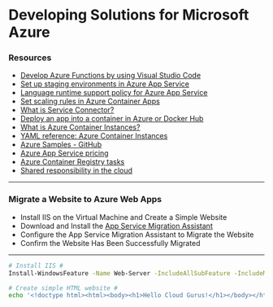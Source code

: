# Developing Solutions for Microsoft Azure

### Resources

- [Develop Azure Functions by using Visual Studio Code](https://learn.microsoft.com/en-us/azure/azure-functions/functions-develop-vs-code?tabs=csharp)
- [Set up staging environments in Azure App Service](https://learn.microsoft.com/en-us/azure/app-service/deploy-staging-slots?tabs=portal)
- [Language runtime support policy for Azure App Service](https://learn.microsoft.com/en-us/azure/app-service/language-support-policy?tabs=windows)
- [Set scaling rules in Azure Container Apps](https://learn.microsoft.com/en-us/azure/container-apps/scale-app?pivots=azure-cli)
- [What is Service Connector?](https://learn.microsoft.com/en-us/azure/service-connector/overview)
- [Deploy an app into a container in Azure or Docker Hub](https://learn.microsoft.com/en-us/visualstudio/containers/deploy-containerized?view=vs-2022)
- [What is Azure Container Instances?](https://learn.microsoft.com/en-us/azure/container-instances/container-instances-overview)
- [YAML reference: Azure Container Instances](https://learn.microsoft.com/en-us/azure/container-instances/container-instances-reference-yaml)
- [Azure Samples - GitHub](https://github.com/Azure-Samples)
- [Azure App Service pricing](https://azure.microsoft.com/en-us/pricing/details/app-service/windows/)
- [Azure Container Registry tasks](https://learn.microsoft.com/en-us/azure/container-registry/container-registry-tasks-overview)
- [Shared responsibility in the cloud](https://learn.microsoft.com/en-us/azure/security/fundamentals/shared-responsibility)

---

### Migrate a Website to Azure Web Apps

- Install IIS on the Virtual Machine and Create a Simple Website
- Download and Install the [App Service Migration Assistant](https://learn.microsoft.com/en-gb/azure/app-service/app-service-asp-net-migration#app-service-migration-tools-and-resources)
- Configure the App Service Migration Assistant to Migrate the Website
- Confirm the Website Has Been Successfully Migrated

---

```bash
# Install IIS #
Install-WindowsFeature -Name Web-Server -IncludeAllSubFeature -IncludeManagementTools

# Create simple HTML website #
echo '<!doctype html><html><body><h1>Hello Cloud Gurus!</h1></body></html>' > C:\inetpub\wwwroot\index.html
```
